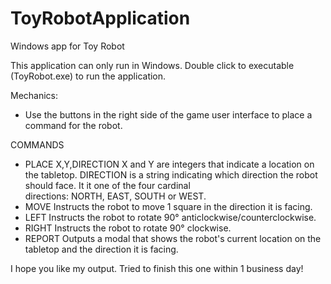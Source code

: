 # ToyRobotApplication
Windows app for Toy Robot


This application can only run in Windows. Double click to executable (ToyRobot.exe) to run the application.

Mechanics:
- Use the buttons in the right side of the game user interface to place a command for the robot.

COMMANDS
- PLACE X,Y,DIRECTION
X and Y are integers that indicate a location on the tabletop.
DIRECTION is a string indicating which direction the robot should face. It it one of the four cardinal directions: NORTH, EAST, SOUTH or WEST.
- MOVE
Instructs the robot to move 1 square in the direction it is facing.
- LEFT
Instructs the robot to rotate 90° anticlockwise/counterclockwise.
- RIGHT
Instructs the robot to rotate 90° clockwise.
- REPORT
Outputs a modal that shows the robot's current location on the tabletop and the direction it is facing.

I hope you like my output. Tried to finish this one within 1 business day!
